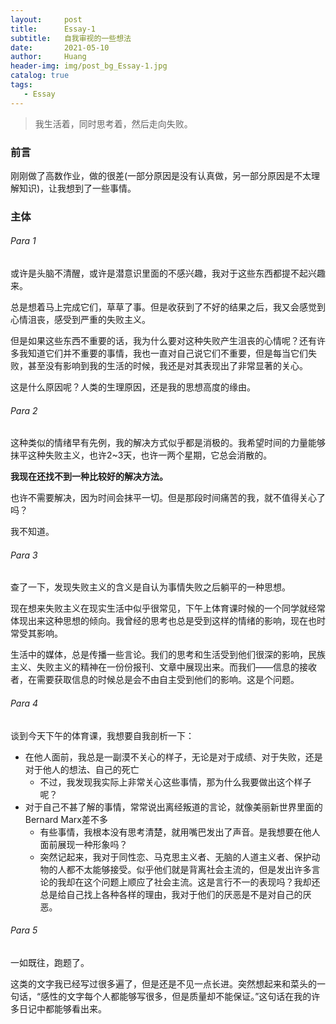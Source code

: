 ```yaml
---
layout:     post
title:      Essay-1
subtitle:   自我审视的一些想法
date:       2021-05-10
author:     Huang
header-img: img/post_bg_Essay-1.jpg
catalog: true
tags:
   - Essay
---
```


> 我生活着，同时思考着，然后走向失败。

### 前言

刚刚做了高数作业，做的很差(一部分原因是没有认真做，另一部分原因是不太理解知识)，让我想到了一些事情。

### 主体

###### Para 1

或许是头脑不清醒，或许是潜意识里面的不感兴趣，我对于这些东西都提不起兴趣来。

总是想着马上完成它们，草草了事。但是收获到了不好的结果之后，我又会感觉到心情沮丧，感受到严重的失败主义。

但是如果这些东西不重要的话，我为什么要对这种失败产生沮丧的心情呢？还有许多我知道它们并不重要的事情，我也一直对自己说它们不重要，但是每当它们失败，甚至没有影响到我的生活的时候，我还是对其表现出了非常显著的关心。

这是什么原因呢？人类的生理原因，还是我的思想高度的缘由。

###### Para 2

这种类似的情绪早有先例，我的解决方式似乎都是消极的。我希望时间的力量能够抹平这种失败主义，也许2~3天，也许一两个星期，它总会消散的。

**我现在还找不到一种比较好的解决方法。**

也许不需要解决，因为时间会抹平一切。但是那段时间痛苦的我，就不值得关心了吗？

我不知道。

###### Para 3

查了一下，发现失败主义的含义是自认为事情失败之后躺平的一种思想。

现在想来失败主义在现实生活中似乎很常见，下午上体育课时候的一个同学就经常体现出来这种思想的倾向。我曾经的思考也总是受到这样的情绪的影响，现在也时常受其影响。

生活中的媒体，总是传播一些言论。我们的思考和生活受到他们很深的影响，民族主义、失败主义的精神在一份份报刊、文章中展现出来。而我们——信息的接收者，在需要获取信息的时候总是会不由自主受到他们的影响。这是个问题。

###### Para 4

谈到今天下午的体育课，我想要自我剖析一下：

* 在他人面前，我总是一副漠不关心的样子，无论是对于成绩、对于失败，还是对于他人的想法、自己的死亡
  * 不过，我发现我实际上非常关心这些事情，那为什么我要做出这个样子呢？
* 对于自己不甚了解的事情，常常说出离经叛道的言论，就像美丽新世界里面的Bernard Marx差不多
  * 有些事情，我根本没有思考清楚，就用嘴巴发出了声音。是我想要在他人面前展现一种形象吗？
  * 突然记起来，我对于同性恋、马克思主义者、无脑的人道主义者、保护动物的人都不太能够接受。似乎他们就是背离社会主流的，但是发出许多言论的我却在这个问题上顺应了社会主流。这是言行不一的表现吗？我却还总是给自己找上各种各样的理由，我对于他们的厌恶是不是对自己的厌恶。

###### Para 5

一如既往，跑题了。

这类的文字我已经写过很多遍了，但是还是不见一点长进。突然想起来和菜头的一句话，“感性的文字每个人都能够写很多，但是质量却不能保证。”这句话在我的许多日记中都能够看出来。

